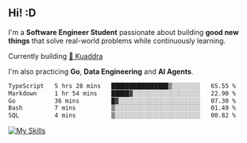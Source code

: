 ## Hi! :D

I'm a **Software Engineer Student** passionate about building **good new things** that solve real-world problems while continuously learning.

Currently building [🎾 Kuaddra](https://kuaddra.com)

I'm also practicing **Go**, **Data Engineering** and **AI Agents**.

<!--START_SECTION:waka-->

```txt
TypeScript   5 hrs 28 mins   ████████████████▒░░░░░░░░   65.55 %
Markdown     1 hr 54 mins    █████▓░░░░░░░░░░░░░░░░░░░   22.90 %
Go           36 mins         █▓░░░░░░░░░░░░░░░░░░░░░░░   07.30 %
Bash         7 mins          ▒░░░░░░░░░░░░░░░░░░░░░░░░   01.49 %
SQL          4 mins          ▒░░░░░░░░░░░░░░░░░░░░░░░░   00.82 %
```

<!--END_SECTION:waka-->
[![My Skills](https://skillicons.dev/icons?i=py,go,java,aws,js,docker,linux)](https://skillicons.dev)
